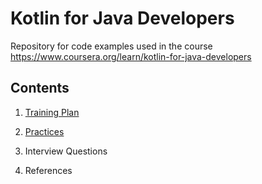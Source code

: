 # Kotlin for Java Developers
Repository for code examples used in the course https://www.coursera.org/learn/kotlin-for-java-developers

## Contents

1. [Training Plan](https://github.com/marvellousness/kotlin-for-java-developers/wiki/Training-Plan)

2. [Practices](https://github.com/marvellousness/kotlin-for-java-developers/wiki/Practices)

3. Interview Questions

4. References
